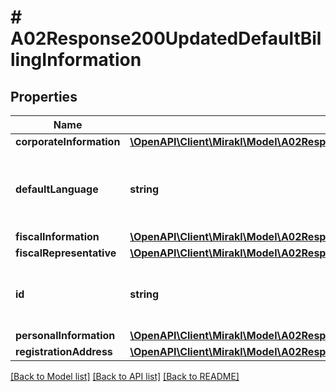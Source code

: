 # # A02Response200UpdatedDefaultBillingInformation

## Properties

Name | Type | Description | Notes
------------ | ------------- | ------------- | -------------
**corporateInformation** | [**\OpenAPI\Client\Mirakl\Model\A02Response200UpdatedDefaultBillingInformationCorporateInformation**](A02Response200UpdatedDefaultBillingInformationCorporateInformation.md) |  | [optional]
**defaultLanguage** | **string** | The default language of the shop, for invoicing purposes | [optional]
**fiscalInformation** | [**\OpenAPI\Client\Mirakl\Model\A02Response200UpdatedDefaultBillingInformationFiscalInformation**](A02Response200UpdatedDefaultBillingInformationFiscalInformation.md) |  | [optional]
**fiscalRepresentative** | [**\OpenAPI\Client\Mirakl\Model\A02Response200UpdatedDefaultBillingInformationFiscalRepresentative**](A02Response200UpdatedDefaultBillingInformationFiscalRepresentative.md) |  | [optional]
**id** | **string** | The unique identifier of the default billing information. | [optional]
**personalInformation** | [**\OpenAPI\Client\Mirakl\Model\A02Response200UpdatedDefaultBillingInformationPersonalInformation**](A02Response200UpdatedDefaultBillingInformationPersonalInformation.md) |  | [optional]
**registrationAddress** | [**\OpenAPI\Client\Mirakl\Model\A02Response200UpdatedDefaultBillingInformationRegistrationAddress**](A02Response200UpdatedDefaultBillingInformationRegistrationAddress.md) |  | [optional]

[[Back to Model list]](../../README.md#models) [[Back to API list]](../../README.md#endpoints) [[Back to README]](../../README.md)
